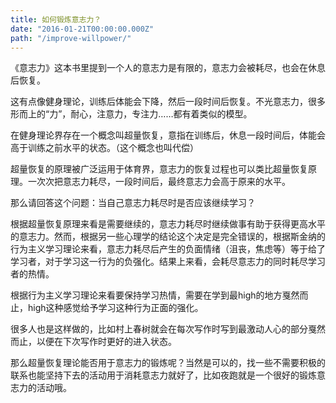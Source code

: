 ```yaml
---
title: 如何锻炼意志力？
date: "2016-01-21T00:00:00.000Z"
path: "/improve-willpower/"
---
```


《意志力》这本书里提到一个人的意志力是有限的，意志力会被耗尽，也会在休息后恢复。

这有点像健身理论，训练后体能会下降，然后一段时间后恢复。不光意志力，很多形而上的“力”，耐心，注意力，专注力……都有着类似的模型。

在健身理论界存在一个概念叫超量恢复，意指在训练后，休息一段时间后，体能会高于训练之前水平的状态。（这个概念也叫代偿）

超量恢复的原理被广泛运用于体育界，意志力的恢复过程也可以类比超量恢复原理。一次次把意志力耗尽，一段时间后，最终意志力会高于原来的水平。

那么请回答这个问题：当自己意志力耗尽时是否应该继续学习？

根据超量恢复原理来看是需要继续的，意志力耗尽时继续做事有助于获得更高水平的意志力。然而，根据另一些心理学的结论这个决定是完全错误的，根据斯金纳的行为主义学习理论来看，意志力耗尽后产生的负面情绪（沮丧，焦虑等）等于给了学习者，对于学习这一行为的负强化。结果上来看，会耗尽意志力的同时耗尽学习者的热情。

根据行为主义学习理论来看要保持学习热情，需要在学到最high的地方戛然而止，high这种感觉给予学习这种行为正面的强化。

很多人也是这样做的，比如村上春树就会在每次写作时写到最激动人心的部分戛然而止，以便在下次写作时更好的进入状态。

那么超量恢复理论能否用于意志力的锻炼呢？当然是可以的，找一些不需要积极的联系也能坚持下去的活动用于消耗意志力就好了，比如夜跑就是一个很好的锻炼意志力的活动哦。
